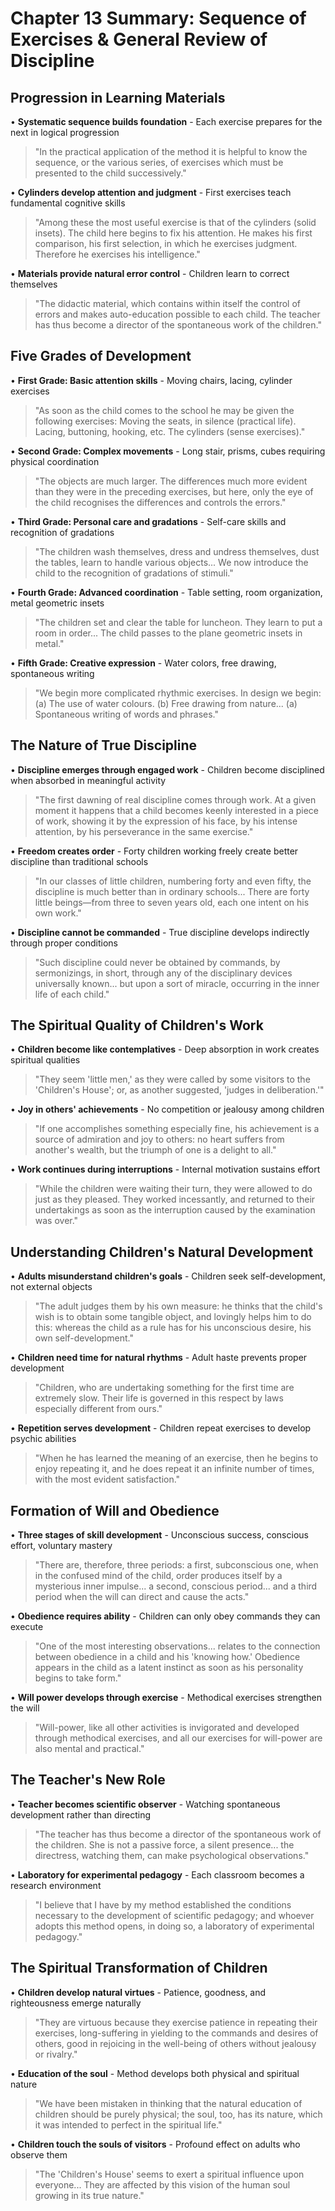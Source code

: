 # Chapter 13 Summary: Sequence of Exercises & General Review of Discipline

## Progression in Learning Materials
• **Systematic sequence builds foundation** - Each exercise prepares for the next in logical progression
> "In the practical application of the method it is helpful to know the sequence, or the various series, of exercises which must be presented to the child successively."

• **Cylinders develop attention and judgment** - First exercises teach fundamental cognitive skills
> "Among these the most useful exercise is that of the cylinders (solid insets). The child here begins to fix his attention. He makes his first comparison, his first selection, in which he exercises judgment. Therefore he exercises his intelligence."

• **Materials provide natural error control** - Children learn to correct themselves
> "The didactic material, which contains within itself the control of errors and makes auto-education possible to each child. The teacher has thus become a director of the spontaneous work of the children."

## Five Grades of Development
• **First Grade: Basic attention skills** - Moving chairs, lacing, cylinder exercises
> "As soon as the child comes to the school he may be given the following exercises: Moving the seats, in silence (practical life). Lacing, buttoning, hooking, etc. The cylinders (sense exercises)."

• **Second Grade: Complex movements** - Long stair, prisms, cubes requiring physical coordination
> "The objects are much larger. The differences much more evident than they were in the preceding exercises, but here, only the eye of the child recognises the differences and controls the errors."

• **Third Grade: Personal care and gradations** - Self-care skills and recognition of gradations
> "The children wash themselves, dress and undress themselves, dust the tables, learn to handle various objects... We now introduce the child to the recognition of gradations of stimuli."

• **Fourth Grade: Advanced coordination** - Table setting, room organization, metal geometric insets
> "The children set and clear the table for luncheon. They learn to put a room in order... The child passes to the plane geometric insets in metal."

• **Fifth Grade: Creative expression** - Water colors, free drawing, spontaneous writing
> "We begin more complicated rhythmic exercises. In design we begin: (a) The use of water colours. (b) Free drawing from nature... (a) Spontaneous writing of words and phrases."

## The Nature of True Discipline
• **Discipline emerges through engaged work** - Children become disciplined when absorbed in meaningful activity
> "The first dawning of real discipline comes through work. At a given moment it happens that a child becomes keenly interested in a piece of work, showing it by the expression of his face, by his intense attention, by his perseverance in the same exercise."

• **Freedom creates order** - Forty children working freely create better discipline than traditional schools
> "In our classes of little children, numbering forty and even fifty, the discipline is much better than in ordinary schools... There are forty little beings—from three to seven years old, each one intent on his own work."

• **Discipline cannot be commanded** - True discipline develops indirectly through proper conditions
> "Such discipline could never be obtained by commands, by sermonizings, in short, through any of the disciplinary devices universally known... but upon a sort of miracle, occurring in the inner life of each child."

## The Spiritual Quality of Children's Work
• **Children become like contemplatives** - Deep absorption in work creates spiritual qualities
> "They seem 'little men,' as they were called by some visitors to the 'Children's House'; or, as another suggested, 'judges in deliberation.'"

• **Joy in others' achievements** - No competition or jealousy among children
> "If one accomplishes something especially fine, his achievement is a source of admiration and joy to others: no heart suffers from another's wealth, but the triumph of one is a delight to all."

• **Work continues during interruptions** - Internal motivation sustains effort
> "While the children were waiting their turn, they were allowed to do just as they pleased. They worked incessantly, and returned to their undertakings as soon as the interruption caused by the examination was over."

## Understanding Children's Natural Development
• **Adults misunderstand children's goals** - Children seek self-development, not external objects
> "The adult judges them by his own measure: he thinks that the child's wish is to obtain some tangible object, and lovingly helps him to do this: whereas the child as a rule has for his unconscious desire, his own self-development."

• **Children need time for natural rhythms** - Adult haste prevents proper development
> "Children, who are undertaking something for the first time are extremely slow. Their life is governed in this respect by laws especially different from ours."

• **Repetition serves development** - Children repeat exercises to develop psychic abilities
> "When he has learned the meaning of an exercise, then he begins to enjoy repeating it, and he does repeat it an infinite number of times, with the most evident satisfaction."

## Formation of Will and Obedience
• **Three stages of skill development** - Unconscious success, conscious effort, voluntary mastery
> "There are, therefore, three periods: a first, subconscious one, when in the confused mind of the child, order produces itself by a mysterious inner impulse... a second, conscious period... and a third period when the will can direct and cause the acts."

• **Obedience requires ability** - Children can only obey commands they can execute
> "One of the most interesting observations... relates to the connection between obedience in a child and his 'knowing how.' Obedience appears in the child as a latent instinct as soon as his personality begins to take form."

• **Will power develops through exercise** - Methodical exercises strengthen the will
> "Will-power, like all other activities is invigorated and developed through methodical exercises, and all our exercises for will-power are also mental and practical."

## The Teacher's New Role
• **Teacher becomes scientific observer** - Watching spontaneous development rather than directing
> "The teacher has thus become a director of the spontaneous work of the children. She is not a passive force, a silent presence... the directress, watching them, can make psychological observations."

• **Laboratory for experimental pedagogy** - Each classroom becomes a research environment
> "I believe that I have by my method established the conditions necessary to the development of scientific pedagogy; and whoever adopts this method opens, in doing so, a laboratory of experimental pedagogy."

## The Spiritual Transformation of Children
• **Children develop natural virtues** - Patience, goodness, and righteousness emerge naturally
> "They are virtuous because they exercise patience in repeating their exercises, long-suffering in yielding to the commands and desires of others, good in rejoicing in the well-being of others without jealousy or rivalry."

• **Education of the soul** - Method develops both physical and spiritual nature
> "We have been mistaken in thinking that the natural education of children should be purely physical; the soul, too, has its nature, which it was intended to perfect in the spiritual life."

• **Children touch the souls of visitors** - Profound effect on adults who observe them
> "The 'Children's House' seems to exert a spiritual influence upon everyone... They are affected by this vision of the human soul growing in its true nature."